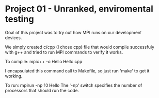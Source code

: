 # Project 01 - Unranked, enviromental testing

Goal of this project was to try out how MPI runs on our development devices.

We simply created c/cpp (I chose cpp) file that would compile successfuly with g++ and tried to run MPI commands to verify it works.

To compile: mpic++ -o Hello Hello.cpp

I encapsulated this command call to Makefile, so just run 'make' to get it working. 

To run: mpirun -np 10 Hello
The '-np' switch specifies the number of processors that should run the code.
